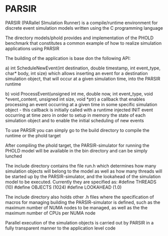 # PARSIR

PARSIR (PARallel SImulation Runner) is a compile/runtime environment for discrete event 
simulation models written using the C programming language

The directory models/phold provides and implementation of the PHOLD benchmark that
constitutes a common example of how to realize simulation applications using PARSIR

The building of the application is base don the following API:

a) int ScheduleNewEvent(int destination, double timestamp, int event_type, char* body, int size)
which allows inserting an event for a destination simulation object, that will occur at a given
simulation time, into the PARSIR runtime

b) void ProcessEvent(unsigned int me, double now, int event_type, void *event_content, unsigned int size, void *ptr)
a callback that enables processing an event occurring at a given time in some specific 
simulation object - this callback is initially called with a runtime injected INIT event
occurring at time zero in order to setup in memory the state of each simulation object
and to enable the initial scheduling of new events

To use PARSIR you can simply go to the build directory to compile the runtime or the phold target

After compiling the phold target, the PARSIR-simulator for running the PHOLD model 
will be available in the bin directory and can be simply lunched

The include directory contains the file run.h which determines how many simulation objects will
belong to the model as well as how many threads will be started up by the PARSIR-simulator, 
and the lookahead of the simulation model to be executed. Currently they are specified as:
#define THREADS (10) 
#define OBJECTS (1024) 
#define LOOKAHEAD (1.0)

The include directory also holds other .h files where the specification of macros
for managing building the PARSIR-simulator is defined, such as the maximum number of 
NUMA nodes to be managed, as well as the the maximum number of CPUs per NUMA node

Parallel execution of the simulation objects is carried out by PARSIR in a fully 
transparent manner to the application level code




